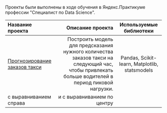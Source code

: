 Проекты были выполнены в ходе обучения в Яндекс.Практикуме профессии "Специалист по Data Science".

| Название проекта| Описание проекта | Используемые библиотеки |
| :-------------------- | ---------------------: |:---------------------------:|
| [Прогнозирование заказов такси](taxi_orders)|Построить модель для предсказания нужного количества заказов такси на следующий час, чтобы привлекать больше водителей в период пиковой нагрузки.| Рandas, Scikit-learn, Matplotlib, statsmodels|
 | с выравниванием справа | и с выравниванием по центру |
